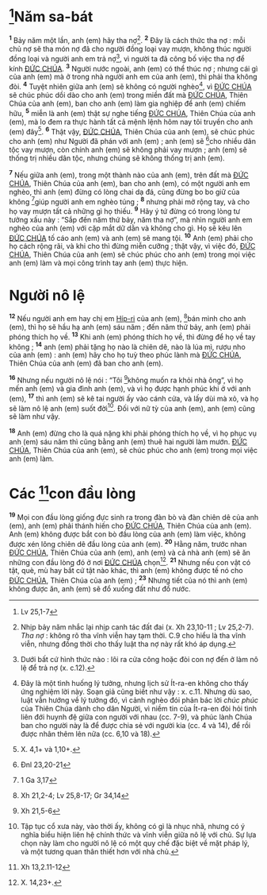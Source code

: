 # [^1@-fa786ca3-bd61-4ecc-b24d-799c85a7315f]Năm sa-bát

<sup><b>1</b></sup> Bảy năm một lần, anh (em) hãy tha nợ[^1-fa786ca3-bd61-4ecc-b24d-799c85a7315f]. <sup><b>2</b></sup> Đây là cách thức tha nợ : mỗi chủ nợ sẽ tha món nợ đã cho người đồng loại vay mượn, không thúc người đồng loại và người anh em trả nợ[^2-fa786ca3-bd61-4ecc-b24d-799c85a7315f], vì người ta đã công bố việc tha nợ để kính [ĐỨC CHÚA](). <sup><b>3</b></sup> Người nước ngoài, anh (em) có thể thúc nợ ; nhưng cái gì của anh (em) mà ở trong nhà người anh em của anh (em), thì phải tha không đòi. <sup><b>4</b></sup> Tuyệt nhiên giữa anh (em) sẽ không có người nghèo[^3-fa786ca3-bd61-4ecc-b24d-799c85a7315f], vì [ĐỨC CHÚA]() sẽ chúc phúc dồi dào cho anh (em) trong miền đất mà [ĐỨC CHÚA](), Thiên Chúa của anh (em), ban cho anh (em) làm gia nghiệp để anh (em) chiếm hữu, <sup><b>5</b></sup> miễn là anh (em) thật sự nghe tiếng [ĐỨC CHÚA](), Thiên Chúa của anh (em), mà lo đem ra thực hành tất cả mệnh lệnh hôm nay tôi truyền cho anh (em) đây[^4-fa786ca3-bd61-4ecc-b24d-799c85a7315f]. <sup><b>6</b></sup> Thật vậy, [ĐỨC CHÚA](), Thiên Chúa của anh (em), sẽ chúc phúc cho anh (em) như Người đã phán với anh (em) ; anh (em) sẽ [^2@-fa786ca3-bd61-4ecc-b24d-799c85a7315f]cho nhiều dân tộc vay mượn, còn chính anh (em) sẽ không phải vay mượn ; anh (em) sẽ thống trị nhiều dân tộc, nhưng chúng sẽ không thống trị anh (em).

<sup><b>7</b></sup> Nếu giữa anh (em), trong một thành nào của anh (em), trên đất mà [ĐỨC CHÚA](), Thiên Chúa của anh (em), ban cho anh (em), có một người anh em nghèo, thì anh (em) đừng có lòng chai dạ đá, cũng đừng bo bo giữ của không [^3@-fa786ca3-bd61-4ecc-b24d-799c85a7315f]giúp người anh em nghèo túng ; <sup><b>8</b></sup> nhưng phải mở rộng tay, và cho họ vay mượn tất cả những gì họ thiếu. <sup><b>9</b></sup> Hãy ý tứ đừng có trong lòng tư tưởng xấu này : “Sắp đến năm thứ bảy, năm tha nợ”, mà nhìn người anh em nghèo của anh (em) với cặp mắt dữ dằn và không cho gì. Họ sẽ kêu lên [ĐỨC CHÚA]() tố cáo anh (em) và anh (em) sẽ mang tội. <sup><b>10</b></sup> Anh (em) phải cho họ cách rộng rãi, và khi cho thì đừng miễn cưỡng ; thật vậy, vì việc đó, [ĐỨC CHÚA](), Thiên Chúa của anh (em) sẽ chúc phúc cho anh (em) trong mọi việc anh (em) làm và mọi công trình tay anh (em) thực hiện.

# Người nô lệ

<sup><b>12</b></sup> Nếu người anh em hay chị em [Híp-ri]() của anh (em), [^5@-fa786ca3-bd61-4ecc-b24d-799c85a7315f]bán mình cho anh (em), thì họ sẽ hầu hạ anh (em) sáu năm ; đến năm thứ bảy, anh (em) phải phóng thích họ về. <sup><b>13</b></sup> Khi anh (em) phóng thích họ về, thì đừng để họ về tay không ; <sup><b>14</b></sup> anh (em) phải tặng họ nào là chiên dê, nào là lúa mì, rượu nho của anh (em) : anh (em) hãy cho họ tuỳ theo phúc lành mà [ĐỨC CHÚA](), Thiên Chúa của anh (em) đã ban cho anh (em).

<sup><b>16</b></sup> Nhưng nếu người nô lệ nói : “Tôi [^7@-fa786ca3-bd61-4ecc-b24d-799c85a7315f]không muốn ra khỏi nhà ông”, vì họ mến anh (em) và gia đình anh (em), và vì họ được hạnh phúc khi ở với anh (em), <sup><b>17</b></sup> thì anh (em) sẽ kê tai người ấy vào cánh cửa, và lấy dùi mà xỏ, và họ sẽ làm nô lệ anh (em) suốt đời[^7-fa786ca3-bd61-4ecc-b24d-799c85a7315f]. Đối với nữ tỳ của anh (em), anh (em) cũng sẽ làm như vậy.

<sup><b>18</b></sup> Anh (em) đừng cho là quá nặng khi phải phóng thích họ về, vì họ phục vụ anh (em) sáu năm thì cũng bằng anh (em) thuê hai người làm mướn. [ĐỨC CHÚA](), Thiên Chúa của anh (em), sẽ chúc phúc cho anh (em) trong mọi việc anh (em) làm.

# Các [^8@-fa786ca3-bd61-4ecc-b24d-799c85a7315f]con đầu lòng

<sup><b>19</b></sup> Mọi con đầu lòng giống đực sinh ra trong đàn bò và đàn chiên dê của anh (em), anh (em) phải thánh hiến cho [ĐỨC CHÚA](), Thiên Chúa của anh (em). Anh (em) không được bắt con bò đầu lòng của anh (em) làm việc, không được xén lông chiên dê đầu lòng của anh (em). <sup><b>20</b></sup> Hằng năm, trước nhan [ĐỨC CHÚA](), Thiên Chúa của anh (em), anh (em) và cả nhà anh (em) sẽ ăn những con đầu lòng đó ở nơi [ĐỨC CHÚA]() chọn[^8-fa786ca3-bd61-4ecc-b24d-799c85a7315f]. <sup><b>21</b></sup> Nhưng nếu con vật có tật, què, mù hay bất cứ tật nào khác, thì anh (em) không được tế nó cho [ĐỨC CHÚA](), Thiên Chúa của anh (em) ; <sup><b>23</b></sup> Nhưng tiết của nó thì anh (em) không được ăn, anh (em) sẽ đổ xuống đất như đổ nước.

[^1-fa786ca3-bd61-4ecc-b24d-799c85a7315f]: Nhịp bảy năm nhắc lại nhịp canh tác đất đai (x. Xh 23,10-11 ; Lv 25,2-7). _Tha nợ_ : không rõ tha vĩnh viễn hay tạm thời. C.9 cho hiểu là tha vĩnh viễn, nhưng đồng thời cho thấy luật tha nợ này rất khó áp dụng.

[^2-fa786ca3-bd61-4ecc-b24d-799c85a7315f]: Dưới bất cứ hình thức nào : lôi ra cửa công hoặc đòi con nợ đến ở làm nô lệ để trả nợ (x. c.12).

[^3-fa786ca3-bd61-4ecc-b24d-799c85a7315f]: Đây là một tình huống lý tưởng, nhưng lịch sử Ít-ra-en không cho thấy ứng nghiệm lời này. Soạn giả cũng biết như vậy : x. c.11. Nhưng dù sao, luật vẫn hướng về lý tưởng đó, vì cảnh nghèo đói phản bác lời _chúc phúc_ của Thiên Chúa dành cho dân Người, vì niềm tin của Ít-ra-en đòi hỏi tình liên đới huynh đệ giữa con người với nhau (cc. 7-9), và phúc lành Chúa ban cho người này là để được chia sẻ với người kia (cc. 4 và 14), để rồi được nhân thêm lên nữa (cc. 6,10 và 18).

[^4-fa786ca3-bd61-4ecc-b24d-799c85a7315f]: X. 4,1+ và 1,10+.

[^7-fa786ca3-bd61-4ecc-b24d-799c85a7315f]: Tập tục cổ xưa này, vào thời ấy, không có gì là nhục nhã, nhưng có ý nghĩa biểu hiện liên hệ chính thức và vĩnh viễn giữa nô lệ với chủ. Sự lựa chọn này làm cho người nô lệ có một quy chế đặc biệt về mặt pháp lý, và một tương quan thân thiết hơn với nhà chủ.

[^8-fa786ca3-bd61-4ecc-b24d-799c85a7315f]: X. 14,23+.

[^1@-fa786ca3-bd61-4ecc-b24d-799c85a7315f]: Lv 25,1-7

[^2@-fa786ca3-bd61-4ecc-b24d-799c85a7315f]: Đnl 23,20-21

[^3@-fa786ca3-bd61-4ecc-b24d-799c85a7315f]: 1 Ga 3,17

[^5@-fa786ca3-bd61-4ecc-b24d-799c85a7315f]: Xh 21,2-4; Lv 25,8-17; Gr 34,14

[^7@-fa786ca3-bd61-4ecc-b24d-799c85a7315f]: Xh 21,5-6

[^8@-fa786ca3-bd61-4ecc-b24d-799c85a7315f]: Xh 13,2.11-12
